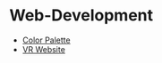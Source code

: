 # Web-Development

- [Color Palette](https://saisridhar783.github.io/Web-Development/Color%20Palette/index-color.html)
- [VR Website](https://saisridhar783.github.io/Web-Development/VR%20Website/main-vr.html)
